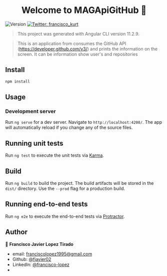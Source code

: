 <h1 align="center">Welcome to MAGApiGitHub 👋</h1>
<p>
  <img alt="Version" src="https://img.shields.io/badge/version-0.0.0-blue.svg?cacheSeconds=2592000" />
  <a href="https://twitter.com/@francisco_kurt" target="_blank">
    <img alt="Twitter: francisco_kurt" src="https://img.shields.io/twitter/follow/francisco_kurt.svg?style=social" />
  </a>
</p>

> This project was generated with Angular CLI version 11.2.9.

>This is an application from consumes the GitHub API (https://developer.github.com/v3/) and prints the information on the screen. It can be information show user's and repositories

## Install

```sh
npm install
```

## Usage

  ### Development server

  Run `ng serve` for a dev server. Navigate to `http://localhost:4200/`. The app will automatically reload if you change any of the source files.

## Running unit tests

Run `ng test` to execute the unit tests via [Karma](https://karma-runner.github.io).

## Build

Run `ng build` to build the project. The build artifacts will be stored in the `dist/` directory. Use the `--prod` flag for a production build.

## Running end-to-end tests

Run `ng e2e` to execute the end-to-end tests via [Protractor](http://www.protractortest.org/).

## Author

👤 **Francisco Javier Lopez Tirado**

* email: [franciscolopez1995@gmail.com](franciscolopez1995@gmail.com)
* Github: [@fjavier02](https://github.com/fjavier02)
* LinkedIn: [@francisco-lopez](https://www.linkedin.com/in/francisco-lopez-b33a64110/)
* 
